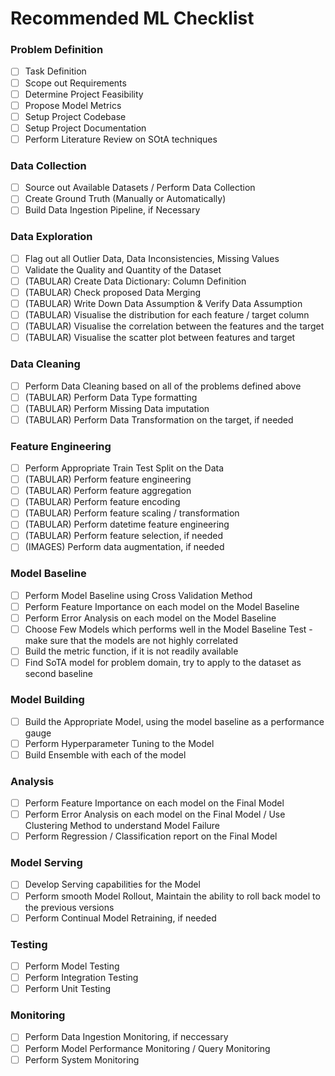 # Recommended ML Checklist


### Problem Definition
- [ ] Task Definition 
- [ ] Scope out Requirements
- [ ] Determine Project Feasibility
- [ ] Propose Model Metrics
- [ ] Setup Project Codebase
- [ ] Setup Project Documentation
- [ ] Perform Literature Review on SOtA techniques

### Data Collection
- [ ] Source out Available Datasets / Perform Data Collection
- [ ] Create Ground Truth (Manually or Automatically)
- [ ] Build Data Ingestion Pipeline, if Necessary

### Data Exploration
- [ ] Flag out all Outlier Data, Data Inconsistencies, Missing Values
- [ ] Validate the Quality and Quantity of the Dataset
- [ ] (TABULAR) Create Data Dictionary: Column Definition
- [ ] (TABULAR) Check proposed Data Merging
- [ ] (TABULAR) Write Down Data Assumption & Verify Data Assumption
- [ ] (TABULAR) Visualise the distribution for each feature / target column
- [ ] (TABULAR) Visualise the correlation between the features and the target
- [ ] (TABULAR) Visualise the scatter plot between features and target

### Data Cleaning
- [ ] Perform Data Cleaning based on all of the problems defined above
- [ ] (TABULAR) Perform Data Type formatting
- [ ] (TABULAR) Perform Missing Data imputation
- [ ] (TABULAR) Perform Data Transformation on the  target, if needed

### Feature Engineering
- [ ] Perform Appropriate Train Test Split on the Data
- [ ] (TABULAR) Perform feature engineering
- [ ] (TABULAR) Perform feature aggregation
- [ ] (TABULAR) Perform feature encoding
- [ ] (TABULAR) Perform feature scaling / transformation
- [ ] (TABULAR) Perform datetime feature engineering
- [ ] (TABULAR) Perform feature selection, if needed
- [ ] (IMAGES) Perform data augmentation, if needed

### Model Baseline
- [ ] Perform Model Baseline using Cross Validation Method
- [ ] Perform Feature Importance on each model on the Model Baseline
- [ ] Perform Error Analysis on each model on the Model Baseline
- [ ] Choose Few Models which performs well in the Model Baseline Test - make sure that the models are not highly correlated
- [ ] Build the metric function, if it is not readily available
- [ ] Find SoTA model for problem domain, try to apply to the dataset as second baseline

### Model Building
- [ ] Build the Appropriate Model, using the model baseline as a performance gauge
- [ ] Perform Hyperparameter Tuning to the Model
- [ ] Build Ensemble with each of the model

### Analysis
- [ ] Perform Feature Importance on each model on the Final Model
- [ ] Perform Error Analysis on each model on the Final Model / Use Clustering Method to understand Model Failure
- [ ] Perform Regression / Classification report on the Final Model

### Model Serving
- [ ] Develop Serving capabilities for the Model
- [ ] Perform smooth Model Rollout, Maintain the ability to roll back model to the previous versions
- [ ] Perform Continual Model Retraining, if needed

### Testing
- [ ] Perform Model Testing
- [ ] Perform Integration Testing
- [ ] Perform Unit Testing

### Monitoring
- [ ] Perform Data Ingestion Monitoring, if neccessary
- [ ] Perform Model Performance Monitoring / Query Monitoring
- [ ] Perform System Monitoring
